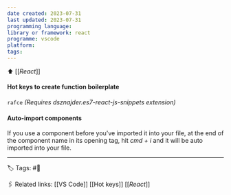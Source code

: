 ```yaml
---
date created: 2023-07-31
last updated: 2023-07-31
programming language:
library or framework: react
programme: vscode
platform:
tags: 
---
```

⬆ [[_React_]]

#### Hot keys to create function boilerplate
`rafce`
*(Requires dsznajder.es7-react-js-snippets extension)*

#### Auto-import components
If you use a component before you've imported it into your file, at the end of the component name in its opening tag, hit *cmd + i* and it will be auto imported into your file.

---
🏷 Tags: #🌱

🖇 Related links:
[[VS Code]]
[[Hot keys]]
[[_React_]]

